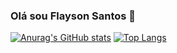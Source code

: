 ### Olá sou Flayson Santos 👋
[![Anurag's GitHub stats](https://github-readme-stats.vercel.app/api?username=flaysonsantos)](https://github.com/anuraghazra/github-readme-stats)
[![Top Langs](https://github-readme-stats.vercel.app/api/top-langs/?username=flaysonsantos&layout=compact)](https://github.com/anuraghazra/github-readme-stats)


